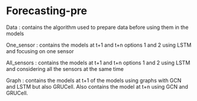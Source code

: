 # Forecasting-pre

Data : contains the algorithm used to prepare data before using them in the models

One_sensor : contains the models at t+1 and t+n options 1 and 2 using LSTM and focusing on one sensor

All_sensors : contains the models at t+1 and t+n options 1 and 2 using LSTM and considering all the sensors at the same time

Graph : contains the models at t+1 of the models using graphs with GCN and LSTM but also GRUCell. Also contains the model at t+n using GCN and GRUCell.
